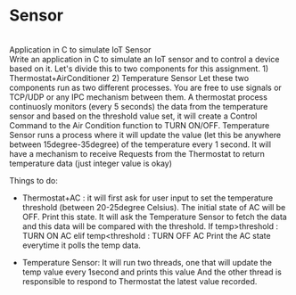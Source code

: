 # Sensor
<br>
Application in C to simulate IoT Sensor
<br>
Write an application in C to simulate an IoT sensor and to control a device based on it. 
Let's divide this to two components for this assignment. 1) Thermostat+AirConditioner 2) Temperature Sensor 
Let these two components run as two different processes. You are free to use signals or TCP/UDP or any IPC mechanism between them.
A thermostat process continuosly monitors (every 5 seconds) the data from the temperature sensor and based on the threshold value set, it will create a Control Command to the Air Condition function to TURN ON/OFF.
Temperature Sensor runs a process where it will update the value (let this be anywhere between 15degree-35degree) of the temperature every 1 second. It will have a mechanism to receive Requests from the Thermostat to return temperature data (just integer value is okay)

Things to do: 
- Thermostat+AC : it will first ask for user input to set the temperature threshold (between 20-25degree Celsius). The initial state of AC will be OFF. Print this state. It will ask the Temperature Sensor to fetch the data and this data will be compared with the threshold. 
If temp>threshold : TURN ON AC
elif temp<threshold : TURN OFF AC 
Print the AC state everytime it polls the temp data. 

- Temperature Sensor: It will run two threads, one that will update the temp value every 1second and prints this value And the other thread is responsible to respond to Thermostat the latest value recorded. 
